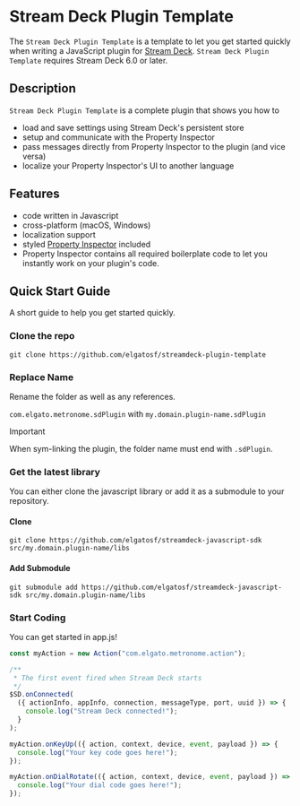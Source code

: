 # Stream Deck Plugin Template

The `Stream Deck Plugin Template` is a template to let you get started quickly when writing a JavaScript plugin for [Stream Deck](https://developer.elgato.com/documentation/stream-deck/). `Stream Deck Plugin Template` requires Stream Deck 6.0 or later.

## Description

`Stream Deck Plugin Template` is a complete plugin that shows you how to

- load and save settings using Stream Deck's persistent store
- setup and communicate with the Property Inspector
- pass messages directly from Property Inspector to the plugin (and vice versa)
- localize your Property Inspector's UI to another language

## Features

- code written in Javascript
- cross-platform (macOS, Windows)
- localization support
- styled [Property Inspector](https://developer.elgato.com/documentation/stream-deck/sdk/property-inspector/) included
- Property Inspector contains all required boilerplate code to let you instantly work on your plugin's code.

## Quick Start Guide

A short guide to help you get started quickly.

### Clone the repo

`git clone https://github.com/elgatosf/streamdeck-plugin-template`

### Replace Name

Rename the folder as well as any references.

`com.elgato.metronome.sdPlugin` with `my.domain.plugin-name.sdPlugin`

> [!IMPORTANT]  
> When sym-linking the plugin, the folder name must end with `.sdPlugin`.

### Get the latest library

You can either clone the javascript library or add it as a submodule to your repository.

#### Clone

`git clone https://github.com/elgatosf/streamdeck-javascript-sdk src/my.domain.plugin-name/libs`

#### Add Submodule

`git submodule add https://github.com/elgatosf/streamdeck-javascript-sdk src/my.domain.plugin-name/libs`

### Start Coding

You can get started in app.js!

```javascript
const myAction = new Action("com.elgato.metronome.action");

/**
 * The first event fired when Stream Deck starts
 */
$SD.onConnected(
  ({ actionInfo, appInfo, connection, messageType, port, uuid }) => {
    console.log("Stream Deck connected!");
  }
);

myAction.onKeyUp(({ action, context, device, event, payload }) => {
  console.log("Your key code goes here!");
});

myAction.onDialRotate(({ action, context, device, event, payload }) => {
  console.log("Your dial code goes here!");
});
```
